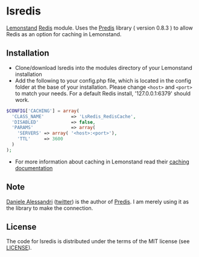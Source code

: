 lsredis
========

[Lemonstand](http://lemonstand.com/) [Redis](http://redis.io/) module. Uses the [Predis](https://github.com/nrk/predis "Predis") library ( version 0.8.3 ) to allow Redis as an option for caching in Lemonstand.


## Installation ##
- Clone/download lsredis into the modules directory of your Lemonstand installation
- Add the following to your config.php file, which is located in the config folder at the base of your installation. Please change `<host>` and `<port>` to match your needs. For a default Redis install, '127.0.0.1:6379' should work.

```php
$CONFIG['CACHING'] = array(
  'CLASS_NAME'          => 'LsRedis_RedisCache',  
  'DISABLED'            => false, 
  'PARAMS'              => array(
    'SERVERS' => array( '<host>:<port>'),
    'TTL'     => 3600
  )
);
```
- For more information about caching in Lemonstand read their [caching documentation](http://lemonstand.com/docs/caching_api/)

## Note ##
[Daniele Alessandri](mailto:suppakilla@gmail.com) ([twitter](http://twitter.com/JoL1hAHN)) is the author of [Predis](https://github.com/nrk/predis "Predis"). I am merely using it as the library to make the connection.

## License ##
The code for lsredis is distributed under the terms of the MIT license (see [LICENSE](LICENSE)).
